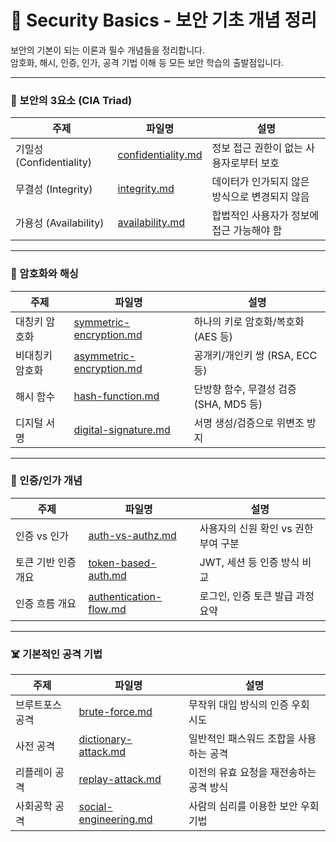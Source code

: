 # 🔐 Security Basics - 보안 기초 개념 정리

보안의 기본이 되는 이론과 필수 개념들을 정리합니다.  
암호화, 해시, 인증, 인가, 공격 기법 이해 등 모든 보안 학습의 출발점입니다.

---

### 🧠 보안의 3요소 (CIA Triad)
| 주제 | 파일명 | 설명 |
|------|--------|------|
| 기밀성 (Confidentiality) | [confidentiality.md](./confidentiality.md) | 정보 접근 권한이 없는 사용자로부터 보호 |
| 무결성 (Integrity) | [integrity.md](./integrity.md) | 데이터가 인가되지 않은 방식으로 변경되지 않음 |
| 가용성 (Availability) | [availability.md](./availability.md) | 합법적인 사용자가 정보에 접근 가능해야 함 |

---

### 🔐 암호화와 해싱
| 주제 | 파일명 | 설명 |
|------|--------|------|
| 대칭키 암호화 | [symmetric-encryption.md](./symmetric-encryption.md) | 하나의 키로 암호화/복호화 (AES 등) |
| 비대칭키 암호화 | [asymmetric-encryption.md](./asymmetric-encryption.md) | 공개키/개인키 쌍 (RSA, ECC 등) |
| 해시 함수 | [hash-function.md](./hash-function.md) | 단방향 함수, 무결성 검증 (SHA, MD5 등) |
| 디지털 서명 | [digital-signature.md](./digital-signature.md) | 서명 생성/검증으로 위변조 방지 |

---

### 🧾 인증/인가 개념
| 주제 | 파일명 | 설명 |
|------|--------|------|
| 인증 vs 인가 | [auth-vs-authz.md](./auth-vs-authz.md) | 사용자의 신원 확인 vs 권한 부여 구분 |
| 토큰 기반 인증 개요 | [token-based-auth.md](./token-based-auth.md) | JWT, 세션 등 인증 방식 비교 |
| 인증 흐름 개요 | [authentication-flow.md](./authentication-flow.md) | 로그인, 인증 토큰 발급 과정 요약 |

---

### ☠️ 기본적인 공격 기법
| 주제 | 파일명 | 설명 |
|------|--------|------|
| 브루트포스 공격 | [brute-force.md](./brute-force.md) | 무작위 대입 방식의 인증 우회 시도 |
| 사전 공격 | [dictionary-attack.md](./dictionary-attack.md) | 일반적인 패스워드 조합을 사용하는 공격 |
| 리플레이 공격 | [replay-attack.md](./replay-attack.md) | 이전의 유효 요청을 재전송하는 공격 방식 |
| 사회공학 공격 | [social-engineering.md](./social-engineering.md) | 사람의 심리를 이용한 보안 우회 기법 |

